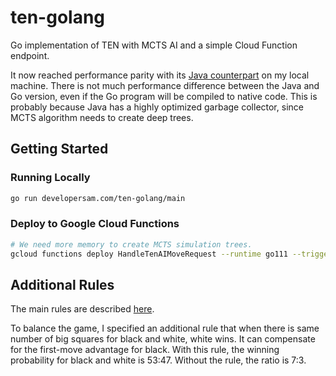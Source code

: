 # ten-golang

Go implementation of TEN with MCTS AI and a simple Cloud Function endpoint.

It now reached performance parity with its [Java counterpart](https://github.com/SamChou19815/ten-java)
on my local machine. There is not much performance difference between the Java and Go version, even
if the Go program will be compiled to native code. This is probably because Java has a highly
optimized garbage collector, since MCTS algorithm needs to create deep trees.

## Getting Started

### Running Locally

```bash
go run developersam.com/ten-golang/main
```

### Deploy to Google Cloud Functions

```bash
# We need more memory to create MCTS simulation trees.
gcloud functions deploy HandleTenAIMoveRequest --runtime go111 --trigger-http --memory=2048MB
```

## Additional Rules

The main rules are described [here](https://mathwithbaddrawings.com/2013/06/16/ultimate-tic-tac-toe).

To balance the game, I specified an additional rule that when there is same number of big squares for 
black  and white, white wins. It can compensate for the first-move advantage for black. With this rule, 
the winning probability for black and white is 53:47. Without the rule, the ratio is 7:3.
